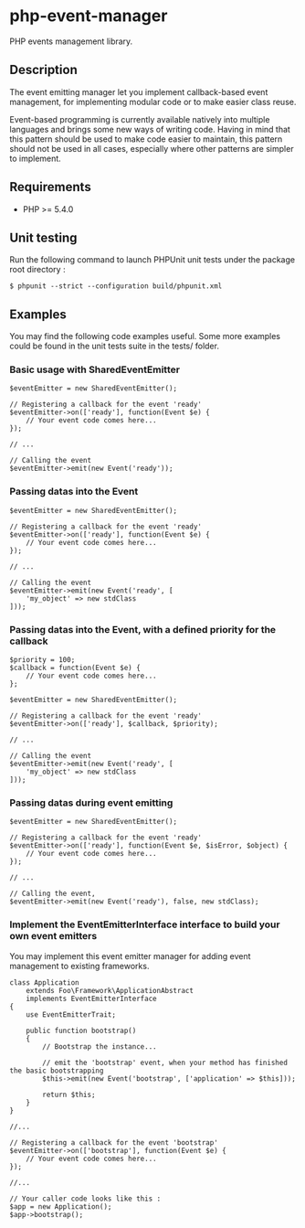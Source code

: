 php-event-manager
=================

PHP events management library.

## Description

The event emitting manager let you implement callback-based event management, for implementing modular code or to make easier class reuse.

Event-based programming is currently available natively into multiple languages and brings some new ways of writing code. Having in mind that this pattern should be used to make code easier to maintain, this pattern should not be used in all cases, especially where other patterns are simpler to implement.

## Requirements

* PHP >= 5.4.0

## Unit testing

Run the following command to launch PHPUnit unit tests under the package root directory :

    $ phpunit --strict --configuration build/phpunit.xml

## Examples

You may find the following code examples useful.
Some more examples could be found in the unit tests suite in the tests/ folder.

### Basic usage with SharedEventEmitter

    $eventEmitter = new SharedEventEmitter();

    // Registering a callback for the event 'ready'
    $eventEmitter->on(['ready'], function(Event $e) {
        // Your event code comes here...
    });

    // ...

    // Calling the event
    $eventEmitter->emit(new Event('ready'));

### Passing datas into the Event

    $eventEmitter = new SharedEventEmitter();

    // Registering a callback for the event 'ready'
    $eventEmitter->on(['ready'], function(Event $e) {
        // Your event code comes here...
    });

    // ...

    // Calling the event
    $eventEmitter->emit(new Event('ready', [
        'my_object' => new stdClass
    ]));

### Passing datas into the Event, with a defined priority for the callback

    $priority = 100;
    $callback = function(Event $e) {
        // Your event code comes here...
    };

    $eventEmitter = new SharedEventEmitter();

    // Registering a callback for the event 'ready'
    $eventEmitter->on(['ready'], $callback, $priority);

    // ...

    // Calling the event
    $eventEmitter->emit(new Event('ready', [
        'my_object' => new stdClass
    ]));

### Passing datas during event emitting

    $eventEmitter = new SharedEventEmitter();

    // Registering a callback for the event 'ready'
    $eventEmitter->on(['ready'], function(Event $e, $isError, $object) {
        // Your event code comes here...
    });

    // ...

    // Calling the event,
    $eventEmitter->emit(new Event('ready'), false, new stdClass);

### Implement the EventEmitterInterface interface to build your own event emitters

You may implement this event emitter manager for adding event management to existing frameworks.

    class Application
        extends Foo\Framework\ApplicationAbstract
        implements EventEmitterInterface
    {
        use EventEmitterTrait;

        public function bootstrap()
        {
            // Bootstrap the instance...

            // emit the 'bootstrap' event, when your method has finished the basic bootstrapping
            $this->emit(new Event('bootstrap', ['application' => $this]));

            return $this;
        }
    }

    //...

    // Registering a callback for the event 'bootstrap'
    $eventEmitter->on(['bootstrap'], function(Event $e) {
        // Your event code comes here...
    });

    //...

    // Your caller code looks like this :
    $app = new Application();
    $app->bootstrap();
